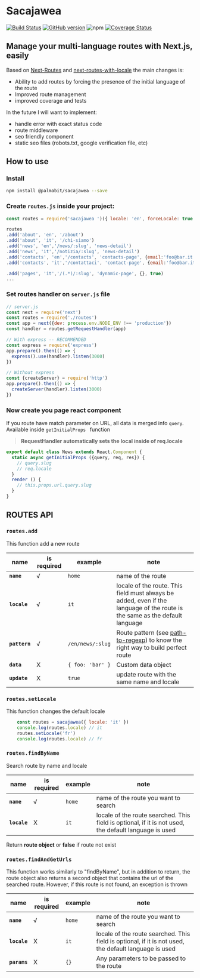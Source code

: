 # Sacajawea 

[![Build Status](https://travis-ci.org/Palmabit-IT/Sacajawea.svg?branch=master)](https://travis-ci.org/Palmabit-IT/Sacajawea) [![GitHub version](https://badge.fury.io/gh/palmabit-IT%2FSacajawea.svg)](https://badge.fury.io/gh/palmabit-IT%2FSacajawea)
![npm](https://img.shields.io/npm/dm/localeval.svg) [![Coverage Status](https://coveralls.io/repos/github/Palmabit-IT/Sacajawea/badge.svg?branch=master)](https://coveralls.io/github/Palmabit-IT/Sacajawea?branch=master)

## Manage your multi-language routes with Next.js, easily

Based on [Next-Routes](https://github.com/fridays/next-routes) and [next-routes-with-locale](https://github.com/vonschau/next-routes-with-locale) the main changes is:
* Ability to add routes by forcing the presence of the initial language of the route
* Improved route management
* improved coverage and tests


In the future I will want to implement:
+ handle error with exact status code 
+ route middleware
+ seo friendly component
+ static seo files (robots.txt, google verification file, etc)

## How to use

### Install

```bash
npm install @palmabit/sacajawea --save
```

### Create `routes.js` inside your project:

```javascript
const routes = require('sacajawea ')({ locale: 'en', forceLocale: true }) // this locale is the default language

routes
.add('about', 'en', '/about')
.add('about', 'it', '/chi-siamo')
.add('news', 'en','/news/:slug', 'news-detail')
.add('news', 'it','/notizia/:slug', 'news-detail')
.add('contacts', 'en','/contacts', 'contacts-page', {email:'foo@bar.it'})
.add('contacts', 'it','/contattaci', 'contact-page', {email:'foo@bar.it'})

.add('pages', 'it','/(.*)/:slug', 'dynamic-page', {}, true)
...
```

### Set routes handler on `server.js` file

```javascript
// server.js
const next = require('next')
const routes = require('./routes')
const app = next({dev: process.env.NODE_ENV !== 'production'})
const handler = routes.getRequestHandler(app)

// With express -- RECOMMENDED
const express = require('express')
app.prepare().then(() => {
  express().use(handler).listen(3000)
})

// Without express
const {createServer} = require('http')
app.prepare().then(() => {
  createServer(handler).listen(3000)
})
```

### Now create you page react component

If you route have match parameter on URL, all data is merged info `query`. Available inside `getInitialProps ` function

> **RequestHandler automatically sets the local inside of req.locale**
```javascript
export default class News extends React.Component {
  static async getInitialProps ({query, req, res}) {
    // query.slug
    // req.locale
  }
  render () {
    // this.props.url.query.slug
  }
}
```

## ROUTES API

### `routes.add`
This function add a new route

| name  | is required  | example  | note  |
| ------------ | ------------ | ------------ | ------------ |
|  **`name`** | √  | `home`  | name of the route  |
|  **`locale`** |  √ | `it`  | locale of the route. This field must always be added, even if the language of the route is the same as the default language  |
| **`pattern`** | √  | `/en/news/:slug`  | Route pattern (see [path-to-regexp](https://github.com/pillarjs/path-to-regexp)) to know the right way to build perfect route  |
| **`data`**  | X  | ` { foo: 'bar' } `  | Custom data object  |
| **`update`**  | X  | ` true `  |  update route with the same name and locale |

### `routes.setLocale`

This function changes the default locale 
```javascript
    const routes = sacajawea({ locale: 'it' })
    console.log(routes.locale) // it
    routes.setLocale('fr')
    console.log(routes.locale) // fr
```

### `routes.findByName`
Search route by name and locale

| name  | is required  | example  | note  |
| ------------ | ------------ | ------------ | ------------ |
|  **`name`** | √  | `home`  | name of the route you want to search |
|  **`locale`** |  X | `it`  | locale of the route searched. This field is optional, if it is not used, the default language is used   |

Return **route object** or **false** if route not exist

### `routes.findAndGetUrls`
This function works similarly to "findByName", but in addition to return, the route object also returns a second object that contains the url of the searched route. However, if this route is not found, an exception is thrown

| name  | is required  | example  | note  |
| ------------ | ------------ | ------------ | ------------ |
|  **`name`** | √  | `home`  | name of the route you want to search |
|  **`locale`** |  X | `it`  | locale of the route searched. This field is optional, if it is not used, the default language is used   |
|  **`params`** |  X | `{}`  | Any parameters to be passed to the route   |
